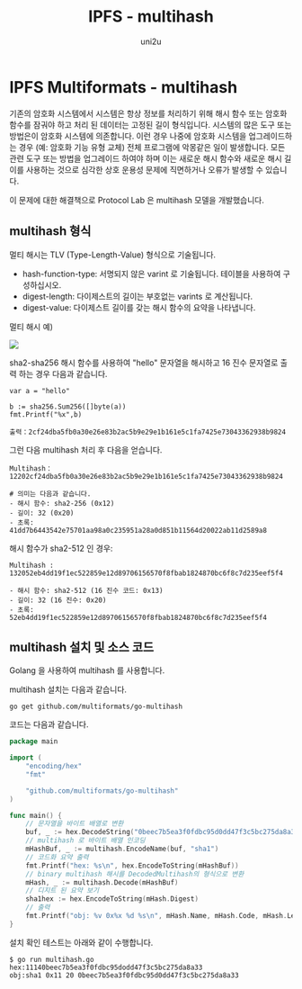﻿---
layout: post
title: "IPFS - multihash"
categories:
  - IPFS_Review
tags:
  - IPFS_multihash
lang: ko
author: "uni2u"
meta: "Springfield"
---

# IPFS Multiformats - multihash

기존의 암호화 시스템에서 시스템은 항상 정보를 처리하기 위해 해시 함수 또는 암호화 함수를 잠궈야 하고 처리 된 데이터는 고정된 길이 형식입니다. 시스템의 많은 도구 또는 방법은이 암호화 시스템에 의존합니다. 이런 경우 나중에 암호화 시스템을 업그레이드하는 경우 (예: 암호화 기능 유형 교체) 전체 프로그램에 악몽같은 일이 발생합니다. 모든 관련 도구 또는 방법을 업그레이드 하여야 하며 이는 새로운 해시 함수와 새로운 해시 길이를 사용하는 것으로 심각한 상호 운용성 문제에 직면하거나 오류가 발생할 수 있습니다.

이 문제에 대한 해결책으로 Protocol Lab 은 multihash 모델을 개발했습니다.

## multihash 형식

멀티 해시는 TLV (Type-Length-Value) 형식으로 기술됩니다.

- hash-function-type: 서명되지 않은 varint 로 기술됩니다. 테이블을 사용하여 구성하십시오.
- digest-length: 다이제스트의 길이는 부호없는 varints 로 계산됩니다.
- digest-value: 다이제스트 길이를 갖는 해시 함수의 요약을 나타냅니다.

멀티 해시 예)

![](https://raw.githubusercontent.com/multiformats/multiformats/eb22cd807db692877a9094b5bfb4d2997fd0278a/img/multihash.006.jpg)

sha2-sha256 해시 함수를 사용하여 "hello" 문자열을 해시하고 16 진수 문자열로 출력 하는 경우 다음과 같습니다.

```
var a = "hello"

b := sha256.Sum256([]byte(a))
fmt.Printf("%x",b)

출력：2cf24dba5fb0a30e26e83b2ac5b9e29e1b161e5c1fa7425e73043362938b9824
```

그런 다음 multihash 처리 후 다음을 얻습니다.

```
Multihash： 12202cf24dba5fb0a30e26e83b2ac5b9e29e1b161e5c1fa7425e73043362938b9824

# 의미는 다음과 같습니다.
- 해시 함수: sha2-256 (0x12)
- 길이: 32 (0x20)
- 초록: 41dd7b6443542e75701aa98a0c235951a28a0d851b11564d20022ab11d2589a8
```

해시 함수가 sha2-512 인 경우:

```
Multihash : 132052eb4dd19f1ec522859e12d89706156570f8fbab1824870bc6f8c7d235eef5f4

- 해시 함수: sha2-512 (16 진수 코드: 0x13)
- 길이: 32 (16 진수: 0x20)
- 초록: 52eb4dd19f1ec522859e12d89706156570f8fbab1824870bc6f8c7d235eef5f4
```

## multihash 설치 및 소스 코드

Golang 을 사용하여 multihash 를 사용합니다.

multihash 설치는 다음과 같습니다.

`go get github.com/multiformats/go-multihash`

코드는 다음과 같습니다.

```go
package main

import (
    "encoding/hex"
    "fmt"

    "github.com/multiformats/go-multihash"
)

func main() {
    // 문자열을 바이트 배열로 변환
    buf, _ := hex.DecodeString("0beec7b5ea3f0fdbc95d0dd47f3c5bc275da8a33")
    // multihash 로 바이트 배열 인코딩
    mHashBuf, _ := multihash.EncodeName(buf, "sha1")
    // 코드화 요약 출력
    fmt.Printf("hex: %s\n", hex.EncodeToString(mHashBuf))
    // binary multihash 해시를 DecodedMultihash의 형식으로 변환
    mHash, _ := multihash.Decode(mHashBuf)
    // 디지트 된 요약 보기
    sha1hex := hex.EncodeToString(mHash.Digest)
    // 출력
    fmt.Printf("obj: %v 0x%x %d %s\n", mHash.Name, mHash.Code, mHash.Length, sha1hex)
}
```

설치 확인 테스트는 아래와 같이 수행합니다.

```
$ go run multihash.go
hex:11140beec7b5ea3f0fdbc95dodd47f3c5bc275da8a33
obj:sha1 0x11 20 0beec7b5ea3f0fdbc95d0dd47f3c5bc275da8a33
```

